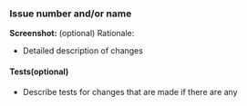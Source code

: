 ### Issue number and/or name
**Screenshot:** (optional)
Rationale: 


- Detailed description of changes

#### Tests(optional)
- Describe tests for changes that are made if there are any
